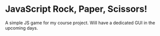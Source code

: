 # JavaScript Rock, Paper, Scissors! 
A simple JS game for my course project. Will have a dedicated GUI in the upcoming days.
